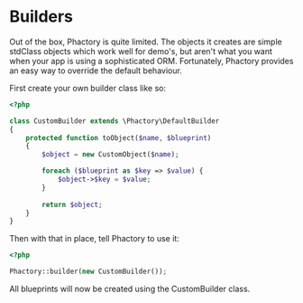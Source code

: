 # Builders

Out of the box, Phactory is quite limited. The objects it creates are simple stdClass objects 
which work well for demo's, but aren't what you want when your app is using a sophisticated
ORM. Fortunately, Phactory provides an easy way to override the default behaviour.

First create your own builder class like so:

```php
<?php

class CustomBuilder extends \Phactory\DefaultBuilder
{
    protected function toObject($name, $blueprint)
    {
        $object = new CustomObject($name);

        foreach ($blueprint as $key => $value) {
            $object->$key = $value;
        }
        
        return $object;
    }
}

```

Then with that in place, tell Phactory to use it:

```php
<?php

Phactory::builder(new CustomBuilder());

```

All blueprints will now be created using the CustomBuilder class.

